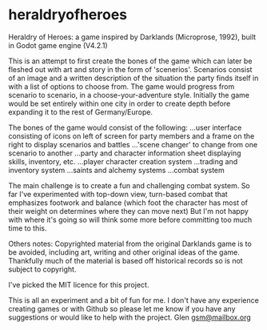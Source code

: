 # heraldryofheroes
Heraldry of Heroes: a game inspired by Darklands (Microprose, 1992), built in Godot game engine (V4.2.1)

This is an attempt to first create the bones of the game which can later be fleshed out with art and story in the form of 'scenerios'.
Scenarios consist of an image and a written description of the situation the party finds itself in with a list of options to choose from.
The game would progress from scenario to scenario, in a choose-your-adventure style.
Initially the game would be set entirely within one city in order to create depth before expanding it to the rest of Germany/Europe.

The bones of the game would consist of the following:
  ...user interface consisting of icons on left of screen for party members and a frame on the right to display scenarios and battles
  ...'scene changer' to change from one scenario to another
  ...party and character information sheet displaying skills, inventory, etc.
  ...player character creation system
  ...trading and inventory system
  ...saints and alchemy systems
  ...combat system

The main challenge is to create a fun and challenging combat system.
So far I've experimented with top-down view, turn-based combat that emphasizes footwork and balance (which foot the character has most of their weight on determines where they can move next)
But I'm not happy with where it's going so will think some more before committing too much time to this.

Others notes:
Copyrighted material from the original Darklands game is to be avoided, including art, writing and other original ideas of the game.
Thankfully much of the material is based off historical records so is not subject to copyright.

I've picked the MIT licence for this project. 

This is all an experiment and a bit of fun for me. I don't have any experience creating games or with Github so please let me know if you have any suggestions or would like to help with the project.
Glen gsm@mailbox.org
